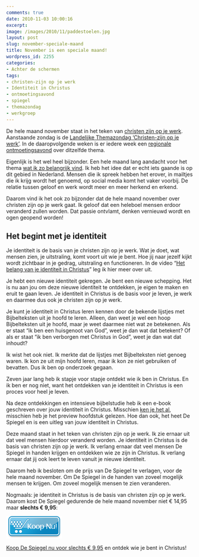 ```yaml
---
comments: true
date: 2010-11-03 10:00:16
excerpt:  
image: /images/2010/11/paddestoelen.jpg
layout: post
slug: november-speciale-maand
title: November is een speciale maand!
wordpress_id: 2255
categories:
- Achter de schermen
tags:
- christen-zijn op je werk
- Identiteit in Christus
- ontmoetingsavond
- spiegel
- themazondag
- werkgroep
---
```


De hele maand november staat in het teken van [christen zijn op je werk](/christen-zijn-op-je-werk/). Aanstaande zondag is de [Landelijke Themazondag ‘Christen-zijn op je werk’](/2010/09/22/6-redenen-themazondag/). In de daaropvolgende weken is er iedere week een [regionale ontmoetingsavond](/2010/10/06/6-redenen-ontmoetingsavond/) over ditzelfde thema.

Eigenlijk is het wel heel bijzonder. Een hele maand lang aandacht voor het thema [wat ik zo belangrijk vind](/2009/10/08/mijn-droom-voor-het-lichaam-van-christus/). Ik heb het idee dat er echt iets gaande is op dit gebied in Nederland. Mensen die ik spreek hebben het erover, in mailtjes die ik krijg wordt het genoemd, op social media komt het vaker voorbij. De relatie tussen geloof en werk wordt meer en meer herkend en erkend.



Daarom vind ik het ook zo bijzonder dat de hele maand november over christen zijn op je werk gaat. Ik geloof dat een heleboel mensen erdoor veranderd zullen worden. Dat passie ontvlamt, denken vernieuwd wordt en ogen geopend worden!



## Het begint met je identiteit


Je identiteit is de basis van je christen zijn op je werk. Wat je doet, wat mensen zien, je uitstraling, komt voort uit wie je bent. Hoe jij naar jezelf kijkt wordt zichtbaar in je gedrag, uitstraling en functioneren. In de video “[Het belang van je identiteit in Christus](/2010/03/15/het-belang-van-je-identiteit-in-christus/)” leg ik hier meer over uit.

Je hebt een nieuwe identiteit gekregen. Je bent een nieuwe schepping. Het is nu aan jou om deze nieuwe identiteit te ontdekken, je eigen te maken en eruit te gaan leven. Je identiteit in Christus is de basis voor je leven, je werk en daarmee dus ook je christen zijn op je werk.

Je kunt je identiteit in Christus leren kennen door de bekende lijstjes met Bijbelteksten uit je hoofd te leren. Alleen, dan weet je wel een hoop Bijbelteksten uit je hoofd, maar je weet daarmee niet wat ze betekenen. Als er staat “ik ben een huisgenoot van God”, weet je dan wat dat betekent? Of als er staat “ik ben verborgen met Christus in God”, weet je dan wat dat inhoudt?

Ik wist het ook niet. Ik merkte dat de lijstjes met Bijbelteksten niet genoeg waren. Ik kon ze uit mijn hoofd leren, maar ik kon ze niet gebruiken of bevatten. Dus ik ben op onderzoek gegaan.

Zeven jaar lang heb ik stapje voor stapje ontdekt wie ik ben in Christus. En ik ben er nog niet, want het ontdekken van je identiteit in Christus is een proces voor heel je leven.

Na deze ontdekkingen en intensieve bijbelstudie heb ik een e-book geschreven over jouw identiteit in Christus. Misschien [ken je het al](/despiegel/), misschien heb je het preview hoofdstuk gelezen. Hoe dan ook, het heet De Spiegel en is een uitleg van jouw identiteit in Christus.

Deze maand staat in het teken van christen zijn op je werk. Ik zie ernaar uit dat veel mensen hierdoor veranderd worden. Je identiteit in Christus is de basis van christen zijn op je werk. Ik verlang ernaar dat veel mensen De Spiegel in handen krijgen en ontdekken wie ze zijn in Christus. Ik verlang ernaar dat jij ook leert te leven vanuit je nieuwe identiteit.

Daarom heb ik besloten om de prijs van De Spiegel te verlagen, voor de hele maand november. Om De Spiegel in de handen van zoveel mogelijk mensen te krijgen. Om zoveel mogelijk mensen te zien veranderen.

Nogmaals: je identiteit in Christus is de basis van christen zijn op je werk. Daarom kost De Spiegel gedurende de hele maand november niet € 14,95 maar **slechts € 9,95**:

[![Klik hier om e-book De Spiegel aan je winkelmand toe te voegen!](/images/koop_nu_knop.png)](http://www.boekenbestellen.nl/boek/despiegel/)

[Koop De Spiegel nu voor slechts € 9,95](http://www.boekenbestellen.nl/boek/despiegel/) en ontdek wie je bent in Christus!

